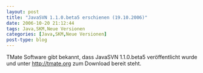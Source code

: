 ```yaml
---
layout: post
title: "JavaSVN 1.1.0.beta5 erschienen (19.10.2006)"
date: 2006-10-20 21:12:44
tags: Java,SKM,Neue Versionen
categories: [Java,SKM,Neue Versionen]
post-type: blog
---
```

TMate Software gibt bekannt, dass JavaSVN 1.1.0.beta5 veröffentlicht wurde und unter <a href="http://tmate.org"  title="TMate Software">http://tmate.org</a> zum Download bereit steht.
